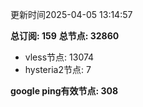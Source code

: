 更新时间2025-04-05 13:14:57

**总订阅: 159**
**总节点: 32860**
- vless节点: 13074
- hysteria2节点: 7

**google ping有效节点: 308**
